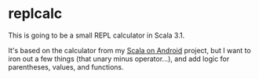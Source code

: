 # replcalc
This is going to be a small REPL calculator in Scala 3.1.

It's based on the calculator from my [Scala on Android](https://github.com/makingthematrix/scalaonandroid) project,
but I want to iron out a few things (that unary minus operator...), and add logic for parentheses, values, and functions.
